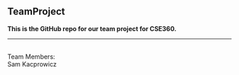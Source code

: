 ## TeamProject
**This is the GitHub repo for our team project for CSE360.**
<hr><br/>
Team Members:<br/>
Sam Kacprowicz
